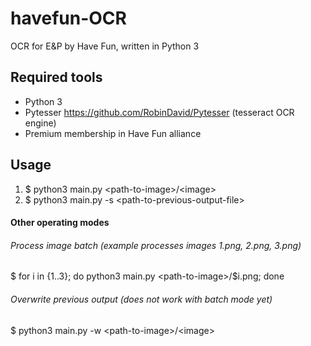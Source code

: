 # havefun-OCR
OCR for E&amp;P by Have Fun, written in Python 3  

## Required tools
- Python 3
- Pytesser https://github.com/RobinDavid/Pytesser (tesseract OCR engine)
- Premium membership in Have Fun alliance

## Usage
1. $ python3 main.py \<path-to-image>/\<image>
2. $ python3 main.py -s \<path-to-previous-output-file>

#### Other operating modes
###### Process image batch (example processes images 1.png, 2.png, 3.png)
$ for i in {1..3}; do python3 main.py \<path-to-image>/$i.png; done
###### Overwrite previous output (does not work with batch mode yet)
$ python3 main.py -w \<path-to-image>/\<image>